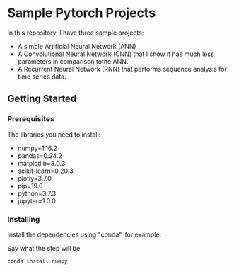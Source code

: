 # Sample Pytorch Projects

In this repository, I have three sample projects:

* A simple Artificial Neural Network (ANN)
* A Convolutional Neural Network (CNN) that I show it has much less parameters in comparison tothe ANN.
* A Recurrent Neural Network (RNN) that performs sequence analysis for time series data.


## Getting Started



### Prerequisites

The libraries you need to install:
  - numpy=1.16.2
  - pandas=0.24.2
  - matplotlib=3.0.3
  - scikit-learn=0.20.3
  - plotly=3.7.0
  - pip=19.0
  - python=3.7.3
  - jupyter=1.0.0



### Installing
Install the dependencies using "conda", for example:

Say what the step will be

```
conda install numpy
```